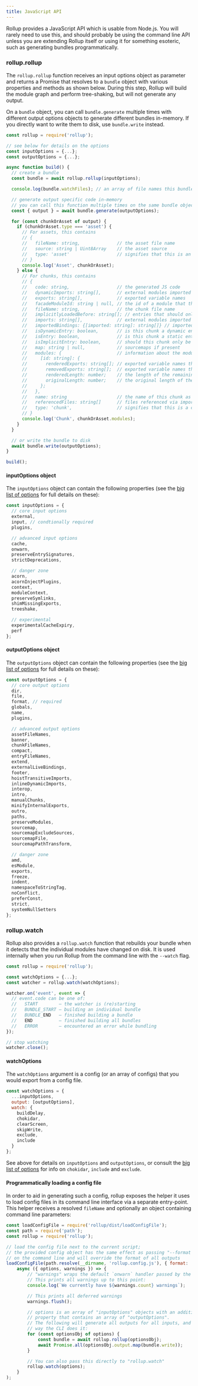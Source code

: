 ```yaml
---
title: JavaScript API
---
```


Rollup provides a JavaScript API which is usable from Node.js. You will rarely need to use this, and should probably be using the command line API unless you are extending Rollup itself or using it for something esoteric, such as generating bundles programmatically.

### rollup.rollup

The `rollup.rollup` function receives an input options object as parameter and returns a Promise that resolves to a `bundle` object with various properties and methods as shown below. During this step, Rollup will build the module graph and perform tree-shaking, but will not generate any output.

On a `bundle` object, you can call `bundle.generate` multiple times with different output options objects to generate different bundles in-memory. If you directly want to write them to disk, use `bundle.write` instead.

```javascript
const rollup = require('rollup');

// see below for details on the options
const inputOptions = {...};
const outputOptions = {...};

async function build() {
  // create a bundle
  const bundle = await rollup.rollup(inputOptions);

  console.log(bundle.watchFiles); // an array of file names this bundle depends on

  // generate output specific code in-memory
  // you can call this function multiple times on the same bundle object
  const { output } = await bundle.generate(outputOptions);

  for (const chunkOrAsset of output) {
    if (chunkOrAsset.type === 'asset') {
      // For assets, this contains
      // {
      //   fileName: string,              // the asset file name
      //   source: string | Uint8Array    // the asset source
      //   type: 'asset'                  // signifies that this is an asset
      // }
      console.log('Asset', chunkOrAsset);
    } else {
      // For chunks, this contains
      // {
      //   code: string,                  // the generated JS code
      //   dynamicImports: string[],      // external modules imported dynamically by the chunk
      //   exports: string[],             // exported variable names
      //   facadeModuleId: string | null, // the id of a module that this chunk corresponds to
      //   fileName: string,              // the chunk file name
      //   implicitlyLoadedBefore: string[]; // entries that should only be loaded after this chunk
      //   imports: string[],             // external modules imported statically by the chunk
      //   importedBindings: {[imported: string]: string[]} // imported bindings per dependency
      //   isDynamicEntry: boolean,       // is this chunk a dynamic entry point
      //   isEntry: boolean,              // is this chunk a static entry point
      //   isImplicitEntry: boolean,      // should this chunk only be loaded after other chunks
      //   map: string | null,            // sourcemaps if present
      //   modules: {                     // information about the modules in this chunk
      //     [id: string]: {
      //       renderedExports: string[]; // exported variable names that were included
      //       removedExports: string[];  // exported variable names that were removed
      //       renderedLength: number;    // the length of the remaining code in this module
      //       originalLength: number;    // the original length of the code in this module
      //     };
      //   },
      //   name: string                   // the name of this chunk as used in naming patterns
      //   referencedFiles: string[]      // files referenced via import.meta.ROLLUP_FILE_URL_<id>
      //   type: 'chunk',                 // signifies that this is a chunk
      // }
      console.log('Chunk', chunkOrAsset.modules);
    }
  }

  // or write the bundle to disk
  await bundle.write(outputOptions);
}

build();
```

#### inputOptions object

The `inputOptions` object can contain the following properties (see the [big list of options](guide/en/#big-list-of-options) for full details on these):

```js
const inputOptions = {
  // core input options
  external,
  input, // condtionally required
  plugins,

  // advanced input options
  cache,
  onwarn,
  preserveEntrySignatures,
  strictDeprecations,

  // danger zone
  acorn,
  acornInjectPlugins,
  context,
  moduleContext,
  preserveSymlinks,
  shimMissingExports,
  treeshake,

  // experimental
  experimentalCacheExpiry,
  perf
};
```

#### outputOptions object

The `outputOptions` object can contain the following properties (see the [big list of options](guide/en/#big-list-of-options) for full details on these):

```js
const outputOptions = {
  // core output options
  dir,
  file,
  format, // required
  globals,
  name,
  plugins,

  // advanced output options
  assetFileNames,
  banner,
  chunkFileNames,
  compact,
  entryFileNames,
  extend,
  externalLiveBindings,
  footer,
  hoistTransitiveImports,
  inlineDynamicImports,
  interop,
  intro,
  manualChunks,
  minifyInternalExports,
  outro,
  paths,
  preserveModules,
  sourcemap,
  sourcemapExcludeSources,
  sourcemapFile,
  sourcemapPathTransform,

  // danger zone
  amd,
  esModule,
  exports,
  freeze,
  indent,
  namespaceToStringTag,
  noConflict,
  preferConst,
  strict,
  systemNullSetters
};
```

### rollup.watch

Rollup also provides a `rollup.watch` function that rebuilds your bundle when it detects that the individual modules have changed on disk. It is used internally when you run Rollup from the command line with the `--watch` flag.

```js
const rollup = require('rollup');

const watchOptions = {...};
const watcher = rollup.watch(watchOptions);

watcher.on('event', event => {
  // event.code can be one of:
  //   START        — the watcher is (re)starting
  //   BUNDLE_START — building an individual bundle
  //   BUNDLE_END   — finished building a bundle
  //   END          — finished building all bundles
  //   ERROR        — encountered an error while bundling
});

// stop watching
watcher.close();
```

#### watchOptions

The `watchOptions` argument is a config (or an array of configs) that you would export from a config file.

```js
const watchOptions = {
  ...inputOptions,
  output: [outputOptions],
  watch: {
    buildDelay,
    chokidar,
    clearScreen,
    skipWrite,
    exclude,
    include
  }
};
```

See above for details on `inputOptions` and `outputOptions`, or consult the [big list of options](guide/en/#big-list-of-options) for info on `chokidar`, `include` and `exclude`.

#### Programmatically loading a config file

In order to aid in generating such a config, rollup exposes the helper it uses to load config files in its command line interface via a separate entry-point. This helper receives a resolved `fileName` and optionally an object containing command line parameters:

```js
const loadConfigFile = require('rollup/dist/loadConfigFile');
const path = require('path');
const rollup = require('rollup');

// load the config file next to the current script;
// the provided config object has the same effect as passing "--format es"
// on the command line and will override the format of all outputs
loadConfigFile(path.resolve(__dirname, 'rollup.config.js'), { format: 'es' }).then(
	async ({ options, warnings }) => {
		// "warnings" wraps the default `onwarn` handler passed by the CLI.
		// This prints all warnings up to this point:
		console.log(`We currently have ${warnings.count} warnings`);

		// This prints all deferred warnings
		warnings.flush();

		// options is an array of "inputOptions" objects with an additional "output"
		// property that contains an array of "outputOptions".
		// The following will generate all outputs for all inputs, and write them to disk the same
		// way the CLI does it:
		for (const optionsObj of options) {
			const bundle = await rollup.rollup(optionsObj);
			await Promise.all(optionsObj.output.map(bundle.write));
		}

		// You can also pass this directly to "rollup.watch"
		rollup.watch(options);
	}
);
```
